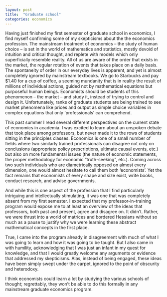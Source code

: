 ```yaml
---
layout: post
title:  "Graduate school"
categories: economics
---
```


Having just finished my first semester of graduate school in economics, I find myself confirming some of my skepticisms about the the economics profession. The mainstream treatment of economics – the study of human choice – is set in the world of mathematics and statistics, mostly devoid of intuition and critical thought, and replete with models which only superficially resemble reality. All of us are aware of the order that exists in the market, the regular rotation of events that takes place on a daily basis. The spontaneity of order in our everyday lives is apparent, and yet is almost completely ignored by mainstream textbooks. We go to Starbucks and pay $1.40 for a cup of coffee, a seeming mundanity that is in reality the result of millions of individual actions, guided not by mathematical equations but purposeful human beings. Economists should be students of this phenomenon – the market – and study it, instead of trying to control and design it. Unfortunately, ranks of graduate students are being trained to see market phenomena like prices and output as simple choice variables in complex equations that only ‘professionals’ can comprehend.

<!--more-->

This past summer I read several different perspectives on the current state of economics in academia. I was excited to learn about an unspoken debate that took place among professors, but never made it to the rows of students sitting in the principles classes. Economics is one of a small number of fields where two similarly trained professionals can disagree not only on conclusions (appropriate policy prescriptions, ultimate causal events, etc.) but also on more fundamental issues (the nature of economic statements, the proper methodology for economic “truth-seeking”, etc.). Coming across two such individuals who are diametrically opposed on almost every dimension, one would almost hesitate to call them both ‘economists’. Yet the fact remains that economists of every shape and size exist, write books, conduct research, and advise governments.

And while this is one aspect of the profession that I find particularly intriguing and intellectually stimulating, it was one that was completely absent from my first semester. I expected that my professor-in-training program would expose me to at least an overview of the ideas that professors, both past and present, agree and disagree on. It didn’t. Rather, we were thrust into a world of matrices and bordered Hessians without so much as a pause to justify why we were learning these abstract mathematical concepts in the first place.

True, I came into the program already in disagreement with much of what I was going to learn and how it was going to be taught. But I also came in with humility, acknowledging that I was just an infant in my quest for knowledge, and that I would greatly welcome any arguments or evidence that addressed my skepticisms. Alas, instead of being engaged, these ideas have been simply swept under the carpet, ignored to the point of obscurity and heterodoxy.

I think economists could learn a lot by studying the various schools of thought; regrettably, they won’t be able to do this formally in any mainstream graduate economics program.